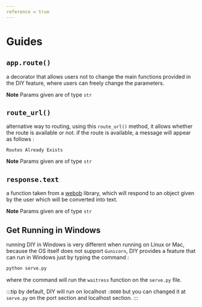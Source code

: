 ```yaml
---
reference = true
---
```


# Guides

## `app.route()`

a decorator that allows users not to change the main functions provided in the DIY feature, where users can freely change the parameters.

**Note** 
Params given are of type `str`

## `route_url()`

alternative way to routing, using this `route_url()` method, it allows whether the route is available or not.
if the route is available, a message will appear as follows :

```
Routes Already Exists
```

**Note**
Params given are of type `str`

## `response.text`

a function taken from a [webob](https://docs.pylonsproject.org/projects/webob/en/stable/api/response.html) library, which will respond to an object given by the user which will be converted into text.

**Note**
Params given are of type `str`

## Get Running in Windows

running DIY in Windows is very different when running on Linux or Mac, because the OS itself does not support `Gunicorn`, DIY provides a feature that can run in Windows just by typing the command :

```sh
python serve.py
```

where the command will run the `waitress` function on the `serve.py` file. 

:::tip
by default, DIY will run on localhost `:8080` but you can changed it at `serve.py` on the port section and localhost section.
:::



<Reference/>